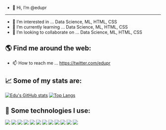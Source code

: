 - 👋 Hi, I’m @edupr
----------------------------------
- 👀 I’m interested in ... Data Science, ML, HTML, CSS
- 🌱 I’m currently learning ... Data Science, ML, HTML, CSS
- 💞️ I’m looking to collaborate on ... Data Science, ML, HTML, CSS

🌎   Find me around the web:
----------------------------------
- 📫 How to reach me ... https://twitter.com/edupr

📈   Some of my stats are:
----------------------------------
[![Edu's GitHub stats](https://github-readme-stats.vercel.app/api?username=edupr)](https://github.com/edupr/github-readme-stats)
[![Top Langs](https://github-readme-stats.vercel.app/api/top-langs/?username=edupr)](https://github.com/edupr/github-readme-stats)

🎯   Some technologies I use:
----------------------------------
<img src="https://img.shields.io/badge/Python-FFD43B?style=for-the-badge&logo=python&logoColor=blue" />
<img src="https://img.shields.io/badge/HTML5-E34F26?style=for-the-badge&logo=html5&logoColor=white" />
<img src="https://img.shields.io/badge/JavaScript-323330?style=for-the-badge&logo=javascript&logoColor=F7DF1E" />
<img src="https://img.shields.io/badge/CSS3-1572B6?style=for-the-badge&logo=css3&logoColor=white" />
<img src="https://img.shields.io/badge/Pandas-2C2D72?style=for-the-badge&logo=pandas&logoColor=white" />
<img src="https://img.shields.io/badge/Numpy-777BB4?style=for-the-badge&logo=numpy&logoColor=white" />
<img src="https://img.shields.io/badge/mac%20os-000000?style=for-the-badge&logo=apple&logoColor=white" />
<img src="https://img.shields.io/badge/Debian-A81D33?style=for-the-badge&logo=debian&logoColor=white" />
<img src="https://img.shields.io/badge/Windows-0078D6?style=for-the-badge&logo=windows&logoColor=white" />
<img src="https://img.shields.io/badge/GIT-E44C30?style=for-the-badge&logo=git&logoColor=white" />
<img src="https://img.shields.io/badge/GitHub-100000?style=for-the-badge&logo=github&logoColor=white" />
<img src="https://img.shields.io/badge/Visual_Studio_Code-0078D4?style=for-the-badge&logo=visual%20studio%20code&logoColor=white" />


<!---
edupr/edupr is a ✨ special ✨ repository because its `README.md` (this file) appears on your GitHub profile.
You can click the Preview link to take a look at your changes.
--->
